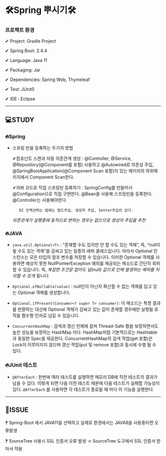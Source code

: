 # 🛠Spring 뿌시기🛠

### 프로젝트 환경

✔ Project: Gradle Project

✔ Spring Boot: 2.4.4

✔ Language: Java 11

✔ Packaging: Jar

✔ Dependencies: Spring Web, Thymeleaf

✔ Test: JUnit5

✔ IDE : Eclipse

---

## 💻STUDY

### 🔥Spring
- 스프링 빈을 등록하는 두가지 방법

  ✔컴포넌트 스캔과 자동 의존관계 생성 : @Controller, @Service, @Repository(@Component를 포함) 사용하고 
@Autowired로 의존성 주입, @SpringBootApplication(@Component Scan 포함)이 있는 패키지의 하위패키지에서 Component Scan한다.

  ✔자바 코드로 직접 스프링빈 등록하기  : SpringConfig를 만들어서 @Configuration으로 직접 구현한다. @Bean을 사용해 스프링빈을 등록한다.
@Controller는 사용해야한다.
  
  
         DI 인젝션하는 법에는 필드주입, 생성자 주입, Setter주입이 있다. 
  *의존관계가 실행중에 동적으로 변하는 경우는 없으므로 생성자 주입을 추천*

### 🔥JAVA

- `java.util.Optional<T>` : “존재할 수도 있지만 안 할 수도 있는 객체”, 즉, “null이 될 수도 있는 객체”을 감싸고 있는 일종의 래퍼 클래스입니다. 따라서 Optional 인스턴스는 모든 타입의 참조 변수를 저장할 수 있습니다. 이러한 Optional 객체를 사용하면 예상치 못한 NullPointerException 예외를 제공되는 메소드로 간단히 회피할 수 있습니다.
      즉, *복잡한 조건문 없이도 널(null) 값으로 인해 발생하는 예외를 처리할 수 있게 됩니다.*

- `Optional.ofNullable(value)` : null인지 아닌지 확신할 수 없는 객체를 담고 있는 Optional 객체를 생성합니다.
- `Optional.ifPresent(Consumer<? super T> consumer)`: 이 메소드는 특정 결과를 반환하는 대신에 Optional 객체가 감싸고 있는 값이 존재할 경우에만 실행될 로직을 함수형 인자로 넘길 수 있습니다.
- `ConcurrentHashMap` : 검색과 갱신 전체에 걸쳐 Thread-Safe 함을 보장하면서도 높은 성능을 보장하는 HashMap 이다. HashMap처럼 기본적으로는 Hashtable 과 동일한 Spec을 제공한다. ConcurrentHashMap의 검색 작업(get 포함)은 Lock이 이루어지지 않으며 갱신 작업(put 및 remove 포함)과 동시에 수행 될 수 있다.

### 🔥JUnit 테스트

- `@AfterEach` : 한번에 여러 테스트를 실행하면 메모리 DB에 직전 테스트의 결과가 남을 수 있다. 이렇게 되면 다음 이전 테스트 때문에 다음 테스트가 실패할 가능성이 있다. `@AfterEach` 를 사용하면 각 테스트가 종료될 때 마다 이 기능을 실행한다.

---

## 📢ISSUE

❓ Spring-Boot 에서 JAVA11을 선택하고 실제로 환경에서는 JAVA8을 사용중이면 오류발생

❓ SourceTree 사용시 SSL 인증서 오류 발생 → SourceTree 도구에서 SSL 인증서 받아서 적용